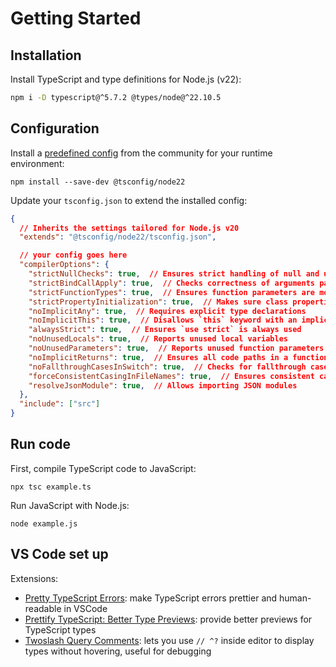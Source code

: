 # Getting Started

## Installation

Install TypeScript and type definitions for Node.js (v22):

```sh npm2yarn
npm i -D typescript@^5.7.2 @types/node@^22.10.5
```


## Configuration

Install a [predefined config](https://github.com/tsconfig/bases) from the community for your runtime environment:
```shell npm2yarn
npm install --save-dev @tsconfig/node22
```

Update your `tsconfig.json` to extend the installed config:
```json
{
  // Inherits the settings tailored for Node.js v20
  "extends": "@tsconfig/node22/tsconfig.json",

  // your config goes here
  "compilerOptions": {
    "strictNullChecks": true,  // Ensures strict handling of null and undefined
    "strictBindCallApply": true,  // Checks correctness of arguments passed to call, apply, and bind
    "strictFunctionTypes": true,  // Ensures function parameters are more strictly checked
    "strictPropertyInitialization": true,  // Makes sure class properties are correctly initialized
    "noImplicitAny": true,  // Requires explicit type declarations
    "noImplicitThis": true,  // Disallows `this` keyword with an implicit `any` type
    "alwaysStrict": true,  // Ensures `use strict` is always used
    "noUnusedLocals": true,  // Reports unused local variables
    "noUnusedParameters": true,  // Reports unused function parameters
    "noImplicitReturns": true,  // Ensures all code paths in a function return a value
    "noFallthroughCasesInSwitch": true,  // Checks for fallthrough cases in switch statements
    "forceConsistentCasingInFileNames": true,  // Ensures consistent casing in file names
    "resolveJsonModule": true,  // Allows importing JSON modules
  },
  "include": ["src"]
}
```


## Run code

First, compile TypeScript code to JavaScript:
```shell
npx tsc example.ts
```

Run JavaScript with Node.js:

```shell
node example.js
```


## VS Code set up

Extensions:
- [Pretty TypeScript Errors](https://marketplace.visualstudio.com/items?itemName=yoavbls.pretty-ts-errors): make TypeScript errors prettier and human-readable in VSCode
- [Prettify TypeScript: Better Type Previews](https://marketplace.visualstudio.com/items?itemName=MylesMurphy.prettify-ts): provide better previews for TypeScript types
- [Twoslash Query Comments](https://marketplace.visualstudio.com/items?itemName=Orta.vscode-twoslash-queries): lets you use `// ^?` inside editor to display types without hovering, useful for debugging